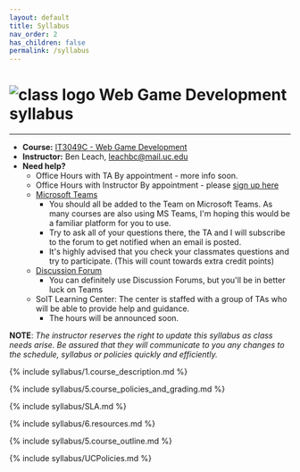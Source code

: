 ```yaml
---
layout: default
title: Syllabus
nav_order: 2
has_children: false
permalink: /syllabus
---
```


# <img src="assets/images/logo.svg" alt="class logo" class="logo"/> Web Game Development syllabus
*** ***

* **Course:** [IT3049C - Web Game Development](#)
* **Instructor:** Ben Leach, [leachbc@mail.uc.edu](mailto:leachbc@mail.uc.edu)
* **Need help?**
    * Office Hours with TA By appointment - more info soon.
    * Office Hours with Instructor By appointment - please [sign up here](https://outlook.office365.com/owa/calendar/OfficeHours@mailuc.onmicrosoft.com/bookings/) 
    * [Microsoft Teams](https://teams.microsoft.com/l/channel/19%3a98d23bf924e243a2ae16a2f3aa568e2c%40thread.tacv2/General?groupId=48b253ef-0e42-4482-a4b6-e71f6892b4ce&tenantId=f5222e6c-5fc6-48eb-8f03-73db18203b63)
        * You should all be added to the Team on Microsoft Teams. As many courses are also using MS Teams, I'm hoping this would be a familiar platform for you to use.
        * Try to ask all of your questions there, the TA and I will subscribe to the forum to get notified when an email is posted.
        * It's highly advised that you check your classmates questions and try to participate. (This will count towards extra credit points)
    * [Discussion Forum](https://uc.instructure.com/courses/1427502/discussion_topics/6092762)
        * You can definitely use Discussion Forums, but you'll be in better luck on Teams
    * SoIT Learning Center: The center is staffed with a group of TAs who will be able to provide help and guidance.
        * The hours will be announced soon.

**NOTE**: *The instructor reserves the right to update this syllabus as class needs arise. Be assured that they will communicate to you any changes to the schedule, syllabus or policies quickly and efficiently.*

{% include syllabus/1.course_description.md %}

{% include syllabus/5.course_policies_and_grading.md %}

{% include syllabus/SLA.md %}

{% include syllabus/6.resources.md %}

{% include syllabus/5.course_outline.md %}

{% include syllabus/UCPolicies.md %}
